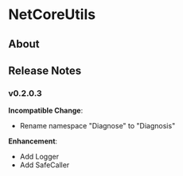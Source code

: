 # NetCoreUtils

## About

## Release Notes

### v0.2.0.3

**Incompatible Change**:

- Rename namespace "Diagnose" to "Diagnosis"

**Enhancement**:

- Add Logger
- Add SafeCaller
